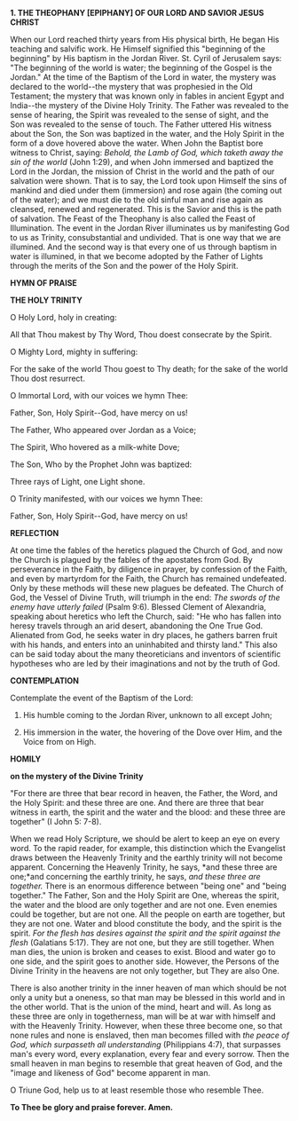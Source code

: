 
**1. THE THEOPHANY [EPIPHANY] OF OUR LORD AND SAVIOR JESUS CHRIST**

When our Lord reached thirty years from His physical birth, He began His teaching and salvific work. He Himself signified this "beginning of the beginning" by His baptism in the Jordan River. St. Cyril of Jerusalem says: "The beginning of the world is water; the beginning of the Gospel is the Jordan." At the time of the Baptism of the Lord in water, the mystery was declared to the world--the mystery that was prophesied in the Old Testament; the mystery that was known only in fables in ancient Egypt and India--the mystery of the Divine Holy Trinity. The Father was revealed to the sense of hearing, the Spirit was revealed to the sense of sight, and the Son was revealed to the sense of touch. The Father uttered His witness about the Son, the Son was baptized in the water, and the Holy Spirit in the form of a dove hovered above the water. When John the Baptist bore witness to Christ, saying: *Behold, the Lamb of God, which taketh away the sin of the world* (John 1:29), and when John immersed and baptized the Lord in the Jordan, the mission of Christ in the world and the path of our salvation were shown. That is to say, the Lord took upon Himself the sins of mankind and died under them (immersion) and rose again (the coming out of the water); and we must die to the old sinful man and rise again as cleansed, renewed and regenerated. This is the Savior and this is the path of salvation. The Feast of the Theophany is also called the Feast of Illumination. The event in the Jordan River illuminates us by manifesting God to us as Trinity, consubstantial and undivided. That is one way that we are illumined. And the second way is that every one of us through baptism in water is illumined, in that we become adopted by the Father of Lights through the merits of the Son and the power of the Holy Spirit.


**HYMN OF PRAISE**

**THE HOLY TRINITY**

O Holy Lord, holy in creating:

 All that Thou makest by Thy Word, Thou doest consecrate by the Spirit.

O Mighty Lord, mighty in suffering:

For the sake of the world Thou goest to Thy death; for the sake of the world Thou dost resurrect.

O Immortal Lord, with our voices we hymn Thee:

Father, Son, Holy Spirit--God, have mercy on us!

The Father, Who appeared over Jordan as a Voice;

The Spirit, Who hovered as a milk-white Dove;


The Son, Who by the Prophet John was baptized:

Three rays of Light, one Light shone.

O Trinity manifested, with our voices we hymn Thee:

Father, Son, Holy Spirit--God, have mercy on us!



 **REFLECTION**

At one time the fables of the heretics plagued the Church of God, and now the Church is plagued by the fables of the apostates from God. By perseverance in the Faith, by diligence in prayer, by confession of the Faith, and even by martyrdom for the Faith, the Church has remained undefeated. Only by these methods will these new plagues be defeated. The Church of God, the Vessel of Divine Truth, will triumph in the end: *The swords of the enemy have utterly failed* (Psalm 9:6). Blessed Clement of Alexandria, speaking about heretics who left the Church, said: "He who has fallen into heresy travels through an arid desert, abandoning the One True God. Alienated from God, he seeks water in dry places, he gathers barren fruit with his hands, and enters into an uninhabited and thirsty land." This also can be said today about the many theoreticians and inventors of scientific hypotheses who are led by their imaginations and not by the truth of God.



 **CONTEMPLATION**

Contemplate the event of the Baptism of the Lord:

1.  His humble coming to the Jordan River, unknown to all except John;

1.  His immersion in the water, the hovering of the Dove over Him, and the Voice from on High.


 **HOMILY**

**on the mystery of the Divine Trinity**

"For there are three that bear record in heaven, the Father, the Word, and the Holy Spirit: and these three are one. And there are three that bear witness in earth, the spirit and the water and the blood: and these three are together" (I John 5: 7-8).
 
 When we read Holy Scripture, we should be alert to keep an eye on every word. To the rapid reader, for example, this distinction which the Evangelist draws between the Heavenly Trinity and the earthly trinity will not become apparent. Concerning the Heavenly Trinity, he says, *and these three are one;*and concerning the earthly trinity, he says, *and these three are together.* There is an enormous difference between "being one" and "being together." The Father, Son and the Holy Spirit are One, whereas the spirit, the water and the blood are only together and are not one. Even enemies could be together, but are not one. All the people on earth are together, but they are not one. Water and blood constitute the body, and the spirit is the spirit. *For the flesh has desires against the spirit and the spirit against the flesh* (Galatians 5:17). They are not one, but they are still together. When man dies, the union is broken and ceases to exist. Blood and water go to one side, and the spirit goes to another side. However, the Persons of the Divine Trinity in the heavens are not only together, but They are also One.

There is also another trinity in the inner heaven of man which should be not only a unity but a oneness, so that man may be blessed in this world and in the other world. That is the union of the mind, heart and will. As long as these three are only in togetherness, man will be at war with himself and with the Heavenly Trinity. However, when these three become one, so that none rules and none is enslaved, then man becomes filled with *the peace of God, which surpasseth all understanding* (Philippians 4:7), that surpasses man's every word, every explanation, every fear and every sorrow. Then the small heaven in man begins to resemble that great heaven of God, and the "image and likeness of God" become apparent in man.

O Triune God, help us to at least resemble those who resemble Thee.

**To Thee be glory and praise forever. Amen.**

